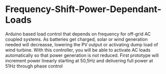 # Frequency-Shift-Power-Dependant-Loads
Arduino based load control that depends on frequency for off-grid AC coupled systems. As batteries get charged, solar or wind generation needed will decreasse, lowering the PV output or activating dump load of wind turbine. With this controller, you will be able to activate AC loads automatically so that power generation is not reduced. First prototype will increment power linearly starting at 50,5Hz and delivering full power at 51Hz through phase control
